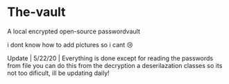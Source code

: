 # The-vault
A local encrypted open-source passwordvault

i dont know how to add pictures so i cant :cry:

Update | 5/22/20 | Everything is done except for reading the passwords from file
you can do this from the decryption a deserilazation classes so its not too dificult, ill be updating daily!
